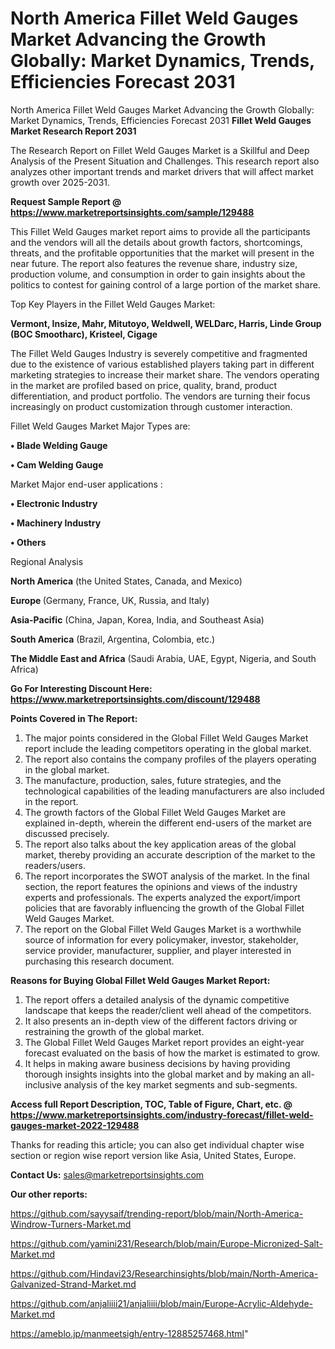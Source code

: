 # North America Fillet Weld Gauges Market Advancing the Growth Globally: Market Dynamics, Trends, Efficiencies Forecast 2031
North America Fillet Weld Gauges Market Advancing the Growth Globally: Market Dynamics, Trends, Efficiencies Forecast 2031
<strong>Fillet Weld Gauges Market Research Report 2031</strong>

The Research Report on Fillet Weld Gauges Market is a Skillful and Deep Analysis of the Present Situation and Challenges. This research report also analyzes other important trends and market drivers that will affect market growth over 2025-2031.

<strong>Request Sample Report @ <a href=https://www.marketreportsinsights.com/sample/129488>https://www.marketreportsinsights.com/sample/129488</a></strong>

This Fillet Weld Gauges market report aims to provide all the participants and the vendors will all the details about growth factors, shortcomings, threats, and the profitable opportunities that the market will present in the near future. The report also features the revenue share, industry size, production volume, and consumption in order to gain insights about the politics to contest for gaining control of a large portion of the market share.

Top Key Players in the Fillet Weld Gauges Market:

<strong>Vermont, Insize, Mahr, Mitutoyo, Weldwell, WELDarc, Harris, Linde Group (BOC Smootharc), Kristeel, Cigage</strong>

The Fillet Weld Gauges Industry is severely competitive and fragmented due to the existence of various established players taking part in different marketing strategies to increase their market share. The vendors operating in the market are profiled based on price, quality, brand, product differentiation, and product portfolio. The vendors are turning their focus increasingly on product customization through customer interaction.

Fillet Weld Gauges Market Major Types are:

<strong>• Blade Welding Gauge

• Cam Welding Gauge</strong>

Market Major end-user applications :

<strong>• Electronic Industry

• Machinery Industry

• Others</strong>

Regional Analysis

</u><strong><b>North America</b></strong> (the United States, Canada, and Mexico)

<strong><b>Europe </b></strong>(Germany, France, UK, Russia, and Italy)

<strong><b>Asia-Pacific</b></strong> (China, Japan, Korea, India, and Southeast Asia)

<strong><b>South America</b></strong> (Brazil, Argentina, Colombia, etc.)

<strong><b>The Middle East and Africa</b></strong> (Saudi Arabia, UAE, Egypt, Nigeria, and South Africa)

<strong>Go For Interesting Discount Here: <a href=https://www.marketreportsinsights.com/discount/129488>https://www.marketreportsinsights.com/discount/129488</a></strong>

<strong>Points Covered in The Report:</strong>
<ol>
  <li>The major points considered in the Global Fillet Weld Gauges Market report include the leading competitors operating in the global market.</li>
  <li>The report also contains the company profiles of the players operating in the global market.</li>
  <li>The manufacture, production, sales, future strategies, and the technological capabilities of the leading manufacturers are also included in the report.</li>
  <li>The growth factors of the Global Fillet Weld Gauges Market are explained in-depth, wherein the different end-users of the market are discussed precisely.</li>
  <li>The report also talks about the key application areas of the global market, thereby providing an accurate description of the market to the readers/users.</li>
  <li>The report incorporates the SWOT analysis of the market. In the final section, the report features the opinions and views of the industry experts and professionals. The experts analyzed the export/import policies that are favorably influencing the growth of the Global Fillet Weld Gauges Market.</li>
  <li>The report on the Global Fillet Weld Gauges Market is a worthwhile source of information for every policymaker, investor, stakeholder, service provider, manufacturer, supplier, and player interested in purchasing this research document.</li>
</ol>
<strong>Reasons for Buying Global Fillet Weld Gauges Market Report:</strong>

<ol>
  <li>The report offers a detailed analysis of the dynamic competitive landscape that keeps the reader/client well ahead of the competitors.</li>
  <li>It also presents an in-depth view of the different factors driving or restraining the growth of the global market.</li>
  <li>The Global Fillet Weld Gauges Market report provides an eight-year forecast evaluated on the basis of how the market is estimated to grow.</li>
  <li>It helps in making aware business decisions by having providing thorough insights insights into the global market and by making an all-inclusive analysis of the key market segments and sub-segments.</li>
</ol>
<strong>Access full Report Description, TOC, Table of Figure, Chart, etc. @ <a href=https://www.marketreportsinsights.com/industry-forecast/fillet-weld-gauges-market-2022-129488>https://www.marketreportsinsights.com/industry-forecast/fillet-weld-gauges-market-2022-129488</a></strong>


Thanks for reading this article; you can also get individual chapter wise section or region wise report version like Asia, United States, Europe.

<strong>Contact Us:</strong>
sales@marketreportsinsights.com

<strong>Our other reports:</strong>

<a href=https://github.com/sayysaif/trending-report/blob/main/North-America-Windrow-Turners-Market.md>https://github.com/sayysaif/trending-report/blob/main/North-America-Windrow-Turners-Market.md</a>

<a href=https://github.com/yamini231/Research/blob/main/Europe-Micronized-Salt-Market.md>https://github.com/yamini231/Research/blob/main/Europe-Micronized-Salt-Market.md</a>

<a href=https://github.com/Hindavi23/Researchinsights/blob/main/North-America-Galvanized-Strand-Market.md>https://github.com/Hindavi23/Researchinsights/blob/main/North-America-Galvanized-Strand-Market.md</a>

<a href=https://github.com/anjaliiii21/anjaliiii/blob/main/Europe-Acrylic-Aldehyde-Market.md>https://github.com/anjaliiii21/anjaliiii/blob/main/Europe-Acrylic-Aldehyde-Market.md</a>

<a href=https://ameblo.jp/manmeetsigh/entry-12885257468.html>https://ameblo.jp/manmeetsigh/entry-12885257468.html</a>"
